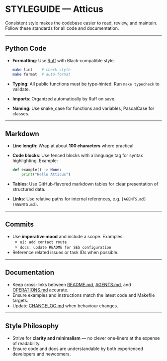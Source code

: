 # STYLEGUIDE — Atticus

Consistent style makes the codebase easier to read, review, and maintain.
Follow these standards for all code and documentation.

---

## Python Code

* **Formatting**: Use [Ruff](https://docs.astral.sh/ruff/) with Black‑compatible style.

  ```bash
  make lint    # check style
  make format  # auto-format
  ```

* **Typing**: All public functions must be type‑hinted. Run `make typecheck` to validate.
* **Imports**: Organized automatically by Ruff on save.
* **Naming**: Use snake_case for functions and variables, PascalCase for classes.

---

## Markdown

* **Line length**: Wrap at about **100 characters** where practical.
* **Code blocks**: Use fenced blocks with a language tag for syntax highlighting. Example:

  ```python
  def example() -> None:
      print("Hello Atticus")
  ```

* **Tables**: Use GitHub‑flavored markdown tables for clear presentation of structured data.
* **Links**: Use relative paths for internal references, e.g. `[AGENTS.md](AGENTS.md)`.

---

## Commits

* Use **imperative mood** and include a scope.
  Examples:
  * `ui: add contact route`
  * `docs: update README for SES configuration`
* Reference related issues or task IDs when possible.

---

## Documentation

* Keep cross-links between [README.md](README.md), [AGENTS.md](AGENTS.md), and [OPERATIONS.md](docs/OPERATIONS.md) accurate.
* Ensure examples and instructions match the latest code and Makefile targets.
* Update [CHANGELOG.md](CHANGELOG.md) when behaviour changes.

---

## Style Philosophy

* Strive for **clarity and minimalism** — no clever one-liners at the expense of readability.
* Ensure code and docs are understandable by both experienced developers and newcomers.
